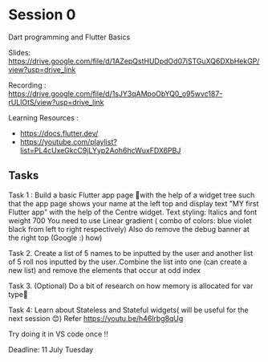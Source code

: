 # Session 0

Dart programming and Flutter Basics

Slides: https://drive.google.com/file/d/1AZepQstHUDpdOd07iSTGuXQ6DXbHekGP/view?usp=drive_link

Recording : https://drive.google.com/file/d/1sJY3qAMpoObYQ0_o95wvc187-rULlOtS/view?usp=drive_link

Learning Resources :

- https://docs.flutter.dev/
- https://youtube.com/playlist?list=PL4cUxeGkcC9jLYyp2Aoh6hcWuxFDX6PBJ

## Tasks

Task 1 : Build a basic Flutter app page 🚀with the help of a widget tree such that the app page shows your name at the left top and display text "MY first Flutter app" with the help of the Centre widget.
Text styling: Italics and font weight 700
You need to use Linear gradient ( combo of colors: blue violet black from left to right respectively)
Also do remove the debug banner at the right top (Google :) how)

Task 2. Create a list of 5 names to be inputted by the user and another list of 5 roll nos inputted by the user..Combine the list into one (can create a new list) and remove the elements that occur at odd index

Task 3. (Optional) Do a bit of research on how memory is allocated for var type🤠

Task 4: Learn about Stateless and Stateful widgets( will be useful for the next session 😊)
Refer https://youtu.be/h46lrbg8qUg

Try doing it in VS code once !!

Deadline: 11 July Tuesday
